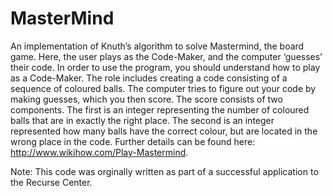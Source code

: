 # MasterMind
An implementation of Knuth’s algorithm to solve Mastermind, the board game. Here, the user plays as the Code-Maker, and the computer ‘guesses’ their code. In order to use the program, you should understand how to play as a Code-Maker. The role includes creating a code consisting of a sequence of coloured balls. The computer tries to figure out your code by making guesses, which you then score. The score consists of two components. The first is an integer representing the number of coloured balls that are in exactly the right place. The second is an integer represented how many balls have the correct colour, but are located in the wrong place in the code. Further details can be found here: http://www.wikihow.com/Play-Mastermind.

Note: This code was orginally written as part of a successful application to the Recurse Center.
